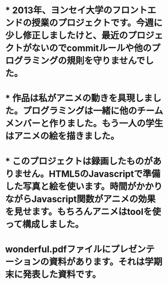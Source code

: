 
# * 2013年、ヨンセイ大学のフロントエンドの授業のプロジェクトです。今週に少し修正しましたけと、最近のプロジェクトがないのでcommitルールや他のプログラミングの規則を守りませんでした。
# * 作品は私がアニメの動きを具現しました。プログラミングは一緒に他のチームメンバーと作りました。もう一人の学生はアニメの絵を描きました。
# * このプロジェクトは録画したものがありません。HTML5のJavascriptで準備した写真と絵を使います。時間がかかりながらJavascript関数がアニメの効果を見せます。もちろんアニメはtoolを使って構成しました。
# wonderful.pdfファイルにプレゼンテーションの資料があります。それは学期末に発表した資料です。
